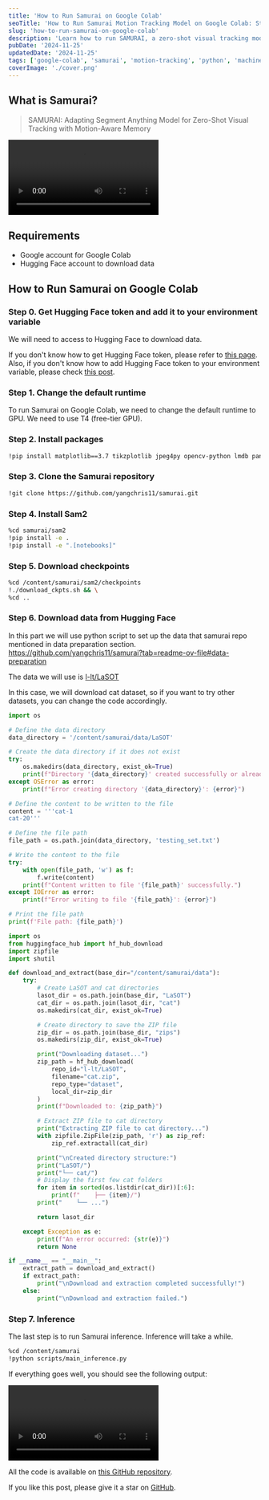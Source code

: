 ```yaml
---
title: 'How to Run Samurai on Google Colab'
seoTitle: 'How to Run Samurai Motion Tracking Model on Google Colab: Step-by-Step Guide'
slug: 'how-to-run-samurai-on-google-colab'
description: 'Learn how to run SAMURAI, a zero-shot visual tracking model based on SAM (Segment Anything Model), on Google Colab. This step-by-step guide covers setting up GPU runtime, installing dependencies, and running inference with the LaSOT dataset for motion tracking.'
pubDate: '2024-11-25'
updatedDate: '2024-11-25'
tags: ['google-colab', 'samurai', 'motion-tracking', 'python', 'machine-learning']
coverImage: './cover.png'
---
```


## What is Samurai?

> SAMURAI: Adapting Segment Anything Model for Zero-Shot Visual Tracking with Motion-Aware Memory

<video src="https://github.com/user-attachments/assets/9d368ca7-2e9b-4fed-9da0-d2efbf620d88" controls></video>

## Requirements

- Google account for Google Colab
- Hugging Face account to download data

## How to Run Samurai on Google Colab

### Step 0. Get Hugging Face token and add it to your environment variable

We will need to access to Hugging Face to download data.

If you don't know how to get Hugging Face token, please refer to [this page](https://huggingface.co/docs/hub/security-tokens).
Also, if you don't know how to add Hugging Face token to your environment variable, please check [this post](https://dev.to/0xkoji/use-ngrok-with-secret-key-on-google-colab-47l0).

### Step 1. Change the default runtime

To run Samurai on Google Colab, we need to change the default runtime to GPU.
We need to use T4 (free-tier GPU).

### Step 2. Install packages

```zsh
!pip install matplotlib==3.7 tikzplotlib jpeg4py opencv-python lmdb pandas scipy loguru
```

### Step 3. Clone the Samurai repository

```zsh
!git clone https://github.com/yangchris11/samurai.git
```

### Step 4. Install Sam2

```zsh
%cd samurai/sam2
!pip install -e .
!pip install -e ".[notebooks]"
```

### Step 5. Download checkpoints

```zsh
%cd /content/samurai/sam2/checkpoints
!./download_ckpts.sh && \
%cd ..
```

### Step 6. Download data from Hugging Face

In this part we will use python script to set up the data that samurai repo mentioned in data preparation section.
https://github.com/yangchris11/samurai?tab=readme-ov-file#data-preparation

The data we will use is [l-lt/LaSOT](https://huggingface.co/datasets/l-lt/LaSOT)

In this case, we will download cat dataset, so if you want to try other datasets, you can change the code accordingly.

```python
import os

# Define the data directory
data_directory = '/content/samurai/data/LaSOT'

# Create the data directory if it does not exist
try:
    os.makedirs(data_directory, exist_ok=True)
    print(f"Directory '{data_directory}' created successfully or already exists.")
except OSError as error:
    print(f"Error creating directory '{data_directory}': {error}")

# Define the content to be written to the file
content = '''cat-1
cat-20'''

# Define the file path
file_path = os.path.join(data_directory, 'testing_set.txt')

# Write the content to the file
try:
    with open(file_path, 'w') as f:
        f.write(content)
    print(f"Content written to file '{file_path}' successfully.")
except IOError as error:
    print(f"Error writing to file '{file_path}': {error}")

# Print the file path
print(f'File path: {file_path}')
```

```python
import os
from huggingface_hub import hf_hub_download
import zipfile
import shutil

def download_and_extract(base_dir="/content/samurai/data"):
    try:
        # Create LaSOT and cat directories
        lasot_dir = os.path.join(base_dir, "LaSOT")
        cat_dir = os.path.join(lasot_dir, "cat")
        os.makedirs(cat_dir, exist_ok=True)

        # Create directory to save the ZIP file
        zip_dir = os.path.join(base_dir, "zips")
        os.makedirs(zip_dir, exist_ok=True)

        print("Downloading dataset...")
        zip_path = hf_hub_download(
            repo_id="l-lt/LaSOT",
            filename="cat.zip",
            repo_type="dataset",
            local_dir=zip_dir
        )
        print(f"Downloaded to: {zip_path}")

        # Extract ZIP file to cat directory
        print("Extracting ZIP file to cat directory...")
        with zipfile.ZipFile(zip_path, 'r') as zip_ref:
            zip_ref.extractall(cat_dir)

        print("\nCreated directory structure:")
        print("LaSOT/")
        print("└── cat/")
        # Display the first few cat folders
        for item in sorted(os.listdir(cat_dir))[:6]:
            print(f"    ├── {item}/")
        print("    └── ...")

        return lasot_dir

    except Exception as e:
        print(f"An error occurred: {str(e)}")
        return None

if __name__ == "__main__":
    extract_path = download_and_extract()
    if extract_path:
        print("\nDownload and extraction completed successfully!")
    else:
        print("\nDownload and extraction failed.")
```

### Step 7. Inference

The last step is to run Samurai inference.
Inference will take a while.

```zsh
%cd /content/samurai
!python scripts/main_inference.py
```

If everything goes well, you should see the following output:

<video src="https://github.com/user-attachments/assets/edb2a72a-fd32-41dd-87dd-d74e730dd677" controls></video>

All the code is available on [this GitHub repository](https://github.com/koji/GoogleColab/blob/main/Samurai.ipynb).

If you like this post, please give it a star on [GitHub](https://github.com/koji/GoogleColab).
